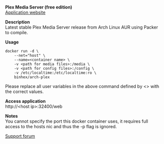 **Plex Media Server (free edition)**<br>
[Application website](https://plex.tv/)

**Description**<br>
Latest stable Plex Media Server release from Arch Linux AUR using Packer to compile.

**Usage**
```
docker run -d \
	--net="host" \
	--name=<container name> \
	-v <path for media files>:/media \
	-v <path for config files>:/config \
	-v /etc/localtime:/etc/localtime:ro \
	binhex/arch-plex
```
Please replace all user variables in the above command defined by <> with the correct values.

**Access application**<br>
http://\<host ip\>:32400/web

**Notes**<br>
You cannot specify the port this docker container uses, it requires full access to the hosts nic and thus the -p flag is ignored.

[Support forum](http://lime-technology.com/forum/index.php?topic=38055.0)